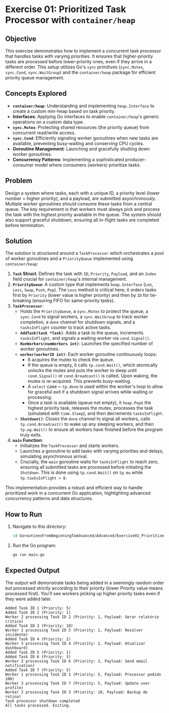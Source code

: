 # Exercise 01: Prioritized Task Processor with `container/heap`

## Objective

This exercise demonstrates how to implement a concurrent task processor that handles tasks with varying priorities. It ensures that higher-priority tasks are processed before lower-priority ones, even if they arrive in a different order. This setup utilizes Go's `sync` primitives (`sync.Mutex`, `sync.Cond`, `sync.WaitGroup`) and the `container/heap` package for efficient priority queue management.

## Concepts Explored

-   **`container/heap`**: Understanding and implementing `heap.Interface` to create a custom min-heap based on task priority.
-   **Interfaces**: Applying Go interfaces to enable `container/heap`'s generic operations on a custom data type.
-   **`sync.Mutex`**: Protecting shared resources (the priority queue) from concurrent read/write access.
-   **`sync.Cond`**: Efficiently signaling worker goroutines when new tasks are available, preventing busy-waiting and conserving CPU cycles.
-   **Goroutine Management**: Launching and gracefully shutting down worker goroutines.
-   **Concurrency Patterns**: Implementing a sophisticated producer-consumer model where consumers (workers) prioritize tasks.

## Problem

Design a system where tasks, each with a unique ID, a priority level (lower number = higher priority), and a payload, are submitted asynchronously. Multiple worker goroutines should consume these tasks from a central queue. The key requirement is that workers must always pick and process the task with the highest priority available in the queue. The system should also support graceful shutdown, ensuring all in-flight tasks are completed before termination.

## Solution

The solution is structured around a `TaskProcessor` which orchestrates a pool of worker goroutines and a `PriorityQueue` implemented using `container/heap`:

1.  **`Task` Struct**: Defines the task with `ID`, `Priority`, `Payload`, and an `Index` field crucial for `container/heap`'s internal management.
2.  **`PriorityQueue`**: A custom type that implements `heap.Interface` (`Len`, `Less`, `Swap`, `Push`, `Pop`). The `Less` method is critical here; it orders tasks first by `Priority` (lower value is higher priority) and then by `ID` for tie-breaking (ensuring FIFO for same-priority tasks).
3.  **`TaskProcessor`**:
    * Holds the `PriorityQueue`, a `sync.Mutex` to protect the queue, a `sync.Cond` to signal workers, a `sync.WaitGroup` to track worker completion, a `done` channel for shutdown signals, and a `tasksInFlight` counter to track active tasks.
    * **`AddTask(task *Task)`**: Adds a task to the queue, increments `tasksInFlight`, and signals a waiting worker via `cond.Signal()`.
    * **`RunWorkers(numWorkers int)`**: Launches the specified number of worker goroutines.
    * **`worker(workerID int)`**: Each worker goroutine continuously loops:
        * It acquires the mutex to check the queue.
        * If the queue is empty, it calls `tp.cond.Wait()`, which atomically unlocks the mutex and puts the worker to sleep until `cond.Signal()` or `cond.Broadcast()` is called. Upon waking, the mutex is re-acquired. This prevents busy-waiting.
        * A `select` case `<-tp.done` is used within the worker's loop to allow for graceful exit if a shutdown signal arrives while waiting or processing.
        * Once a task is available (queue not empty), it `heap.Pop`s the highest priority task, releases the mutex, processes the task (simulated with `time.Sleep`), and then decrements `tasksInFlight`.
    * **`Shutdown()`**: Closes the `done` channel to signal all workers, calls `tp.cond.Broadcast()` to wake up any sleeping workers, and then `tp.wg.Wait()` to ensure all workers have finished before the program truly exits.
4.  **`main` Function**:
    * Initializes the `TaskProcessor` and starts workers.
    * Launches a goroutine to add tasks with varying priorities and delays, simulating asynchronous arrival.
    * Crucially, the `main` goroutine waits for `tasksInFlight` to reach zero, ensuring all submitted tasks are processed before initiating the `Shutdown`. This is done using `tp.cond.Wait()` on `tp.mu` while `tp.tasksInFlight > 0`.

This implementation provides a robust and efficient way to handle prioritized work in a concurrent Go application, highlighting advanced concurrency patterns and data structures.

## How to Run

1. Navigate to this directory:
   ```bash
   cd GoroutinesFromBeginningToAdvanced/Advanced/Exercise01_PrioritizedTaskProcessor
   ```

2. Run the Go program:
   ```bash
   go run main.go
   ```

## Expected Output

The output will demonstrate tasks being added in a seemingly random order but processed strictly according to their priority (lower Priority value means processed first). You'll see workers picking up higher priority tasks even if they were added later.

```text
Added Task ID 1 (Priority: 5)
Added Task ID 2 (Priority: 1)
Worker 2 processing Task ID 2 (Priority: 1, Payload: Gerar relatório crítico)
Added Task ID 3 (Priority: 10)
Worker 1 processing Task ID 5 (Priority: 1, Payload: Resolver incidente)
Added Task ID 4 (Priority: 2)
Worker 3 processing Task ID 4 (Priority: 2, Payload: Atualizar dashboard)
Added Task ID 5 (Priority: 1)
Added Task ID 6 (Priority: 3)
Worker 2 processing Task ID 6 (Priority: 3, Payload: Send email notification)
Added Task ID 7 (Priority: 5)
Worker 1 processing Task ID 1 (Priority: 5, Payload: Processar pedido 100)
Worker 3 processing Task ID 7 (Priority: 5, Payload: Update user profile)
Worker 2 processing Task ID 3 (Priority: 10, Payload: Backup de rotina)
Task processor shutdown completed
All tasks processed. Exiting.
```